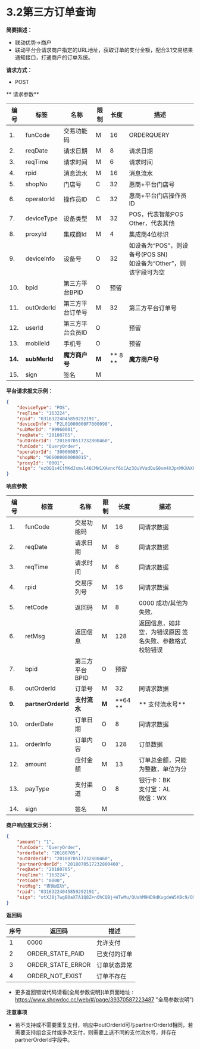 # 3.2第三方订单查询
**简要描述：** 

- 联动优势->商户
- 联动平台会请求商户指定的URL地址，获取订单的支付金额，配合3.1交易结果通知接口，打通商户的订单系统。

  
**请求方式：**
- POST 

** 请求参数**

|编号| 标签| 名称| 限制| 长度 |描述 |
|---|---|---|---|---|---|
|1. | funCode |交易功能码 |M| 16| ORDERQUERY |
|2. | reqDate |请求日期 |M |8| 请求日期 |
|3. | reqTime |请求时间 |M |6| 请求时间 |
|4. |  rpid   |消息流水 |M |16| 消息流水 |
|5. |  shopNo |门店号   |C| 32| 惠商+平台门店号 |
|6. | operatorId| 操作员ID |C| 32| 惠商+平台门店操作员ID |
|7. | deviceType| 设备类型 |M |32 |POS，代表智能POS<br> Other，代表其他 |
|8. | proxyId| 集成商Id |M |4 |集成商4位标识 |
|9.  |deviceInfo |设备号 |O| 32 |如设备为“POS”，则设备号(POS SN) <br>如设备为“Other”，则该字段可为空 |
|10.  |bpid| 第三方平台BPID |O | 预留 ||
|11. | outOrderId| 第三方平台订单号 |M |32 |第三方平台订单号|
| 12.|  userId |第三方平台会员ID| O|  |预留|
| 13.|  mobileId |手机号| O|   |预留|
| **14.**|  **subMerId** |**魔方商户号**| **M**|** 8 **|**魔方商户号**|
|15.|  sign| 签名| M ||||

**平台请求报文示例：**
```json
{
	"deviceType": "POS",
	"reqTime": "163224",
	"rpid": "03163224045859292191",
	"deviceInfo": "P2L01000000F7000098",
	"subMerId": "99960001",
	"reqDate": "20180705",
	"outOrderId": "2018070517232800460",
	"funCode": "QueryOrder",
	"operatorId": "30000085",
	"shopNo": "966000000000015",
	"proxyId": "0001",
	"sign": "ezOGQs4CtMKdJxmvl46CMW1XAencf6UCAz3QuVVadQuS0xm4XJpnMKXAXHxrAJG8ZoakxooZHz5mqSk1binzck1FXFzWlEK4nHl5RgJMCosxgkbEW5ymIaPQaP+DiJ5iF44Sey+LSsZdX3/xGSXdoTsKTp8RcM+7Pv6jfQ1s4X0="
}
```

**响应参数**

|编号| 标签| 名称| 限制| 长度 |描述 |
|---|---|---|---|---|---|
|1.  |funCode       |    交易功能码     | M |16   |同请求数据                                          |
|2.  |reqDate       |    请求日期      | M | 8   | 同请求数据                                         |
|3.  |reqTime       |    请求时间      | M | 6   | 同请求数据                                         |
|4.  |rpid          |    交易序列号     |M  |16   |同请求数据                                          |
|5.  |retCode       |    返回码       |  M|  8  |  0000 成功/其他为失败.                               |
|6.  |retMsg        |    返回信息      | M | 128 |  返回信息，如非空，为错误原因 签名失败、参数格式校验错误                 |
|7.  |bpid          |    第三方平台BPID |O  |  预留   |                                             |
|8.  |outOrderId    |    订单号       |  M|  32 |  同请求数据                                        |
|**9.**  |**partnerOrderId**    |    **支付流水**       |  **M**|  **64 **| ** 支付流水号**                                     |
|10.  |orderDate     |    订单日期      | O | 8   |  同请求数据                                        |
|11. | orderInfo    |    订单内容      | O | 128 |  订单数据                                         |
|12. | amount       |    应付金额      | M | 13  |  订单总金额，只能为整数，单位为分                             |
|13. | payType      |    支付渠道      | O | 8   |  银行卡：BK <br>支付宝：AL<br> 微信：WX|
|14.  |sign |签名| M           ||||

**商户响应报文示例：**
```json
{
	"amount": "1",
	"funCode": "QueryOrder",
	"orderDate": "20180705",
	"outOrderId": "2018070517232800460",
	"partnerOrderId": "2018070517232800460",
	"reqDate": "20180705",
	"reqTime": "163224",
	"retCode": "0000",
	"retMsg": "查询成功",
	"rpid": "03163224045859292191",
	"sign": "otXJ8j7wgB0aXTA1Q8Z+nOhCQBj+WTwMu/QUshM9HD9dKugdeW5KBc9/OXCqzD8WQgZqiCXQRYto2hGjxGPh6NNDJM8iYbI1wcLirStaxVeaFs1t/HpRU/UcwIoHxKOR7WFFHXH4vcW5RHV5b7mtS53FUHWN5R8FhEjy4fuqTvo="
}
```

**返回码**

|序号	|返回码	  | 描述            |
|---|---|---|
|1	| 0000	    |允许支付         |
|2	| ORDER_STATE_PAID	    |已支付的订单          |
|3	| ORDER_STATE_ERROR	    |订单状态异常            |
|4	| ORDER_NOT_EXIST	  |订单不存在      |

- 更多返回错误代码请看[全局参数说明](单页面地址 : https://www.showdoc.cc/web/#/page/39370587223487 "全局参数说明")

**注意事项**
- 若不支持或不需要重复支付，响应中outOrderId可与partnerOrderId相同，若需要支持组合支付或多次支付，则需要上送不同的支付流水号，并存在partnerOrderId字段中。 
